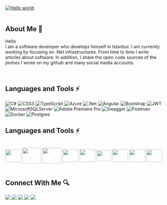<div>
  <a target="_blank" rel="noopener noreferrer nofollow" href="https://raw.githubusercontent.com/sagar-viradiya/sagar-viradiya/master/resources/banner.png"><img src="https://raw.githubusercontent.com/sagar-viradiya/sagar-viradiya/master/resources/banner.png" alt="Hello world" style="max-width: 100%;"></a>
 </div>
 
<br>

<h2> About Me 💬 </h2>

Hello <br>
I am a software developer who develops himself in Istanbul. I am currently working by focusing on .Net infrastructures. From time to time I write articles about software. In addition, I share the open code sources of the prohes I wrote on my github and many social media accounts.

<br>

<h2> Languages and Tools ⚡ </h2>

![C#](https://img.shields.io/badge/c%23-%23239120.svg?style=flat&logo=c-sharp&logoColor=white) 
![CSS3](https://img.shields.io/badge/css3-%231572B6.svg?style=flat&logo=css3&logoColor=white) 
![TypeScript](https://img.shields.io/badge/typescript-%23007ACC.svg?style=flat&logo=typescript&logoColor=white) 
![Azure](https://img.shields.io/badge/azure-%230072C6.svg?style=flat&logo=azure-devops&logoColor=white) 
![.Net](https://img.shields.io/badge/.NET-5C2D91?style=flat&logo=.net&logoColor=white) 
![Angular](https://img.shields.io/badge/angular-%23DD0031.svg?style=flat&logo=angular&logoColor=white) 
![Bootstrap](https://img.shields.io/badge/bootstrap-%23563D7C.svg?style=flat&logo=bootstrap&logoColor=white) 
![JWT](https://img.shields.io/badge/JWT-black?style=flat&logo=JSON%20web%20tokens) 
![MicrosoftSQLServer](https://img.shields.io/badge/Microsoft%20SQL%20Sever-CC2927?style=flat&logo=microsoft%20sql%20server&logoColor=white) 
![Adobe Premiere Pro](https://img.shields.io/badge/Adobe%20Premiere%20Pro-9999FF.svg?style=flat&logo=Adobe%20Premiere%20Pro&logoColor=white) 
![Swagger](https://img.shields.io/badge/-Swagger-%23Clojure?style=flat&logo=swagger&logoColor=white) 
![Postman](https://img.shields.io/badge/Postman-FF6C37?style=flat&logo=postman&logoColor=white) 
![Docker](https://img.shields.io/badge/docker-%230db7ed.svg?style=flat&logo=docker&logoColor=white) 
![Postgres](https://img.shields.io/badge/postgres-%23316192.svg?style=flat&logo=postgresql&logoColor=white)

<h2> Languages and Tools ⚡ </h2>

<div style="display: inline_block"><br>
<img align="center" height="40" width="50" src="https://cdn.jsdelivr.net/gh/devicons/devicon/icons/dotnetcore/dotnetcore-original.svg" />
<img align="center" height="50" width="60" src="https://cdn.jsdelivr.net/gh/devicons/devicon/icons/microsoftsqlserver/microsoftsqlserver-plain-wordmark.svg"/>
<img align="center" height="50" width="60" src="https://cdn.jsdelivr.net/gh/devicons/devicon/icons/dot-net/dot-net-original.svg" />
<img align="center" height="40" width="50" src="https://cdn.jsdelivr.net/gh/devicons/devicon/icons/html5/html5-original.svg" />
<img align="center" height="40" width="50" src="https://cdn.jsdelivr.net/gh/devicons/devicon/icons/css3/css3-original.svg" />
<img align="center" height="35" width="45" src="https://cdn.jsdelivr.net/gh/devicons/devicon/icons/javascript/javascript-original.svg" />
<img align="center" height="40" width="50" src="https://cdn.jsdelivr.net/gh/devicons/devicon/icons/csharp/csharp-original.svg" />
<img align="center" height="40" width="50" src="https://cdn.jsdelivr.net/gh/devicons/devicon/icons/mysql/mysql-original.svg" />
<img align="center" height="40" width="50" src="https://img.shields.io/badge/postgres-%23316192.svg?style=flat&logo=postgresql&logoColor=white" />
</div>

<br>

<h2> Connect With Me 🔍 </h2>

<div>
<a href="https://www.instagram.com/muhammedyuceedag/" target="_blank"><img src="https://img.shields.io/badge/-Instagram-%23E4405F?style=for-the-badge&amp;logo=instagram&amp;logoColor=white" target="_blank"></a>
<a href="https://www.linkedin.com/in/muhammed-y%C3%BCceda%C4%9F-187533250/" target="_blank"><img src="https://img.shields.io/badge/-LinkedIn-%230077B5?style=for-the-badge&amp;logo=linkedin&amp;logoColor=white" target="_blank"></a>
   <a href="https://medium.com/@muhammedyucedag" target="_blank" ><img src="https://img.shields.io/badge/-Medium-%23333?style=for-the-badge&amp;logo=Medium&amp;logoColor=white" target="_blank"></a>
 <a href="https://twitter.com/MuhammedYucedg" target="_blank"><img src="https://img.shields.io/badge/-Twitter-%230077B5?style=for-the-badge&amp;logo=Twitter&amp;logoColor=white" target="_blank"></a>
  <a href="mailto:muhammedyucedag@outlook.com" target="_blank" ><img src="https://img.shields.io/badge/-Outlook-7289DA?style=for-the-badge&amp;logo=gmail&amp;logoColor=white" target="_blank"></a>
</div>


